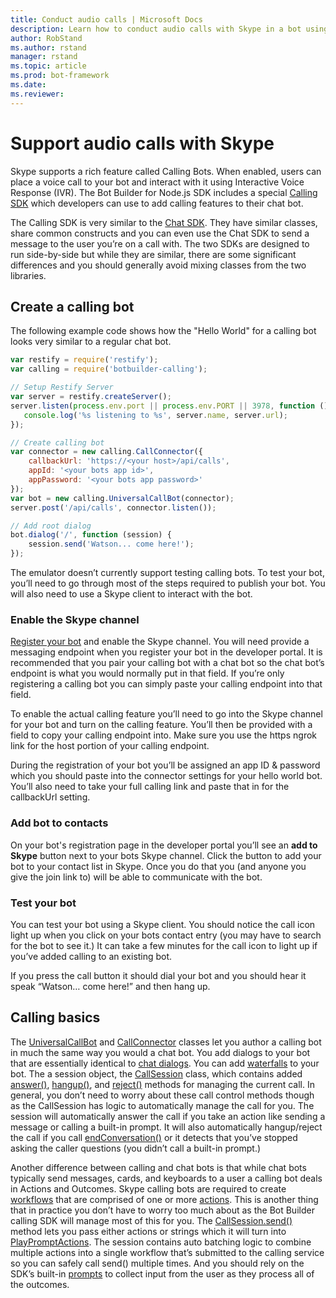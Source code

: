 ```yaml
---
title: Conduct audio calls | Microsoft Docs
description: Learn how to conduct audio calls with Skype in a bot using Node.js
author: RobStand
ms.author: rstand
manager: rstand
ms.topic: article
ms.prod: bot-framework
ms.date: 
ms.reviewer: 
---
```


# Support audio calls with Skype

Skype supports a rich feature called Calling Bots.  When enabled, users can place a voice call to your bot and interact with it using Interactive Voice Response (IVR).  The Bot Builder for Node.js SDK includes a special [Calling SDK][calling_sdk] which developers can use to add calling features to their chat bot.   

The Calling SDK is very similar to the [Chat SDK][chat_sdk]. They have similar classes, share common constructs and you can even use the Chat SDK to send a message to the user you’re on a call with.  The two SDKs are designed to run side-by-side but while they are similar, there are some significant differences and you should generally avoid mixing classes from the two libraries.  

## Create a calling bot
The following example code shows how the "Hello World" for a calling bot looks very similar to a regular chat bot. 

```javascript
var restify = require('restify');
var calling = require('botbuilder-calling');

// Setup Restify Server
var server = restify.createServer();
server.listen(process.env.port || process.env.PORT || 3978, function () {
   console.log('%s listening to %s', server.name, server.url); 
});

// Create calling bot
var connector = new calling.CallConnector({
    callbackUrl: 'https://<your host>/api/calls',
    appId: '<your bots app id>',
    appPassword: '<your bots app password>'
});
var bot = new calling.UniversalCallBot(connector);
server.post('/api/calls', connector.listen());

// Add root dialog
bot.dialog('/', function (session) {
    session.send('Watson... come here!');
});
```

The emulator doesn’t currently support testing calling bots. To test your bot, you’ll need to go through most of the steps required to publish your bot.  You will also need to use a Skype client to interact with the bot. 

### Enable the Skype channel
[Register your bot](../portal-register-bot.md) and enable the Skype channel. You will need provide a messaging endpoint when you register your bot in the developer portal. It is recommended that you pair your calling bot with a chat bot so the chat bot’s endpoint is what you would normally put in that field.  If you’re only registering a calling bot you can simply paste your calling endpoint into that field.  

To enable the actual calling feature you’ll need to go into the Skype channel for your bot and turn on the calling feature. You’ll then be provided with a field to copy your calling endpoint into. Make sure you use the https ngrok link for the host portion of your calling endpoint.

During the registration of your bot you’ll be assigned an app ID & password which you should paste into the connector settings for your hello world bot. You’ll also need to take your full calling link and paste that in for the callbackUrl setting.

### Add bot to contacts
On your bot's registration page in the developer portal you’ll see an **add to Skype** button next to your bots Skype channel. Click the button to add your bot to your contact list in Skype.  Once you do that you (and anyone you give the join link to) will be able to communicate with the bot.

### Test your bot
You can test your bot using a Skype client. You should notice the call icon light up when you click on your bots contact entry (you may have to search for the bot to see it.)  It can take a few minutes for the call icon to light up if you’ve added calling to an existing bot.  

If you press the call button it should dial your bot and you should hear it speak “Watson… come here!” and then hang up.

## Calling basics
The [UniversalCallBot](http://docs.botframework.com/en-us/node/builder/calling-reference/classes/_botbuilder_d_.universalcallbot) and [CallConnector](http://docs.botframework.com/en-us/node/builder/calling-reference/classes/_botbuilder_d_.callconnector) classes let you author a calling bot in much the same way you would a chat bot. You add dialogs to your bot that are essentially identical to [chat dialogs](bot-builder-nodejs-manage-conversation-flow.md). You can add [waterfalls](bot-builder-nodejs-prompts.md) to your bot. The a session object, the [CallSession](http://docs.botframework.com/en-us/node/builder/calling-reference/classes/_botbuilder_d_.callsession) class, which contains added [answer()](http://docs.botframework.com/en-us/node/builder/calling-reference/classes/_botbuilder_d_.callsession#answer), [hangup()](http://docs.botframework.com/en-us/node/builder/calling-reference/classes/_botbuilder_d_.callsession#hangup), and [reject()](http://docs.botframework.com/en-us/node/builder/calling-reference/classes/_botbuilder_d_.callsession#reject) methods for managing the current call. In general, you don’t need to worry about these call control methods though as the CallSession has logic to automatically manage the call for you. The session will automatically answer the call if you take an action like sending a message or calling a built-in prompt. It will also automatically hangup/reject the call if you call [endConversation()](http://docs.botframework.com/en-us/node/builder/calling-reference/classes/_botbuilder_d_.callsession#endconversation) or it detects that you’ve stopped asking the caller questions (you didn’t call a built-in prompt.)

Another difference between calling and chat bots is that while chat bots typically send messages, cards, and keyboards to a user a calling bot deals in Actions and Outcomes. Skype calling bots are required to create [workflows](http://docs.botframework.com/en-us/node/builder/calling-reference/interfaces/_botbuilder_d_.iworkflow) that are comprised of one or more [actions](http://docs.botframework.com/en-us/node/builder/calling-reference/interfaces/_botbuilder_d_.iaction).  This is another thing that in practice you don’t have to worry too much about as the Bot Builder calling SDK will manage most of this for you. The [CallSession.send()](http://docs.botframework.com/en-us/node/builder/calling-reference/classes/_botbuilder_d_.callsession#send) method lets you pass either actions or strings which it will turn into [PlayPromptActions](http://docs.botframework.com/en-us/node/builder/calling-reference/classes/_botbuilder_d_.playpromptaction).  The session contains auto batching logic to combine multiple actions into a single workflow that’s submitted to the calling service so you can safely call send() multiple times.  And you should rely on the SDK’s built-in [prompts](bot-builder-nodejs-prompts.md) to collect input from the user as they process all of the outcomes.  

[calling_sdk]: http://docs.botframework.com/en-us/node/builder/calling-reference/modules/_botbuilder_d_
[chat_sdk]: http://docs.botframework.com/en-us/node/builder/chat-reference/modules/_botbuilder_d_
